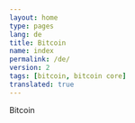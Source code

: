 ```yaml
---
layout: home
type: pages
lang: de
title: Bitcoin
name: index
permalink: /de/
version: 2
tags: [bitcoin, bitcoin core]
translated: true
---
```


Bitcoin
